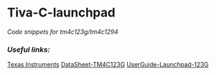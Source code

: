 ﻿# Tiva-C-launchpad

<i> Code snippets for tm4c123g/tm4c1294

  ### Useful links: </i>
    
[Texas Instruments](https://www.ti.com)
[DataSheet-TM4C123G](https://www.ti.com/lit/ds/symlink/tm4c123gh6pm.pdf)
[UserGuide-Launchpad-123G](https://www.ti.com/lit/ug/spmu296/spmu296.pdf)
  
